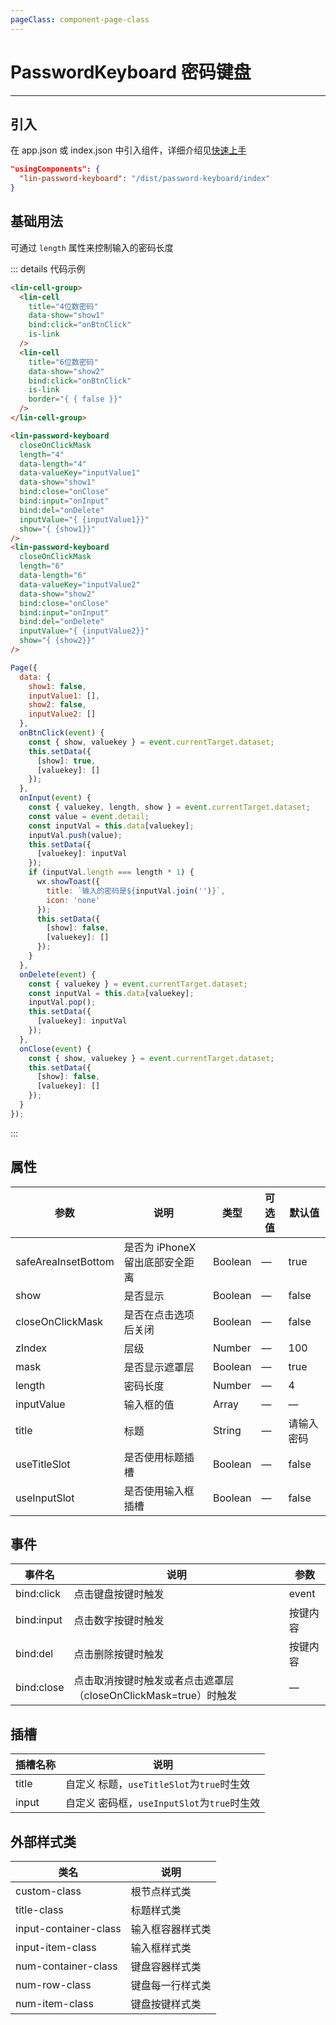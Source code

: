 ```yaml
---
pageClass: component-page-class
---
```


# PasswordKeyboard 密码键盘

---

<demo-image src='/componentImage/view/password-keyboard.png' />
 
## 引入

在 app.json 或 index.json 中引入组件，详细介绍见[快速上手](/guide/start)

```json
"usingComponents": {
  "lin-password-keyboard": "/dist/password-keyboard/index"
}
```

## 基础用法

可通过 `length` 属性来控制输入的密码长度

::: details 代码示例

```html
<lin-cell-group>
  <lin-cell
    title="4位数密码"
    data-show="show1"
    bind:click="onBtnClick"
    is-link
  />
  <lin-cell
    title="6位数密码"
    data-show="show2"
    bind:click="onBtnClick"
    is-link
    border="{ { false }}"
  />
</lin-cell-group>

<lin-password-keyboard
  closeOnClickMask
  length="4"
  data-length="4"
  data-valueKey="inputValue1"
  data-show="show1"
  bind:close="onClose"
  bind:input="onInput"
  bind:del="onDelete"
  inputValue="{ {inputValue1}}"
  show="{ {show1}}"
/>
<lin-password-keyboard
  closeOnClickMask
  length="6"
  data-length="6"
  data-valueKey="inputValue2"
  data-show="show2"
  bind:close="onClose"
  bind:input="onInput"
  bind:del="onDelete"
  inputValue="{ {inputValue2}}"
  show="{ {show2}}"
/>
```

```javascript
Page({
  data: {
    show1: false,
    inputValue1: [],
    show2: false,
    inputValue2: []
  },
  onBtnClick(event) {
    const { show, valuekey } = event.currentTarget.dataset;
    this.setData({
      [show]: true,
      [valuekey]: []
    });
  },
  onInput(event) {
    const { valuekey, length, show } = event.currentTarget.dataset;
    const value = event.detail;
    const inputVal = this.data[valuekey];
    inputVal.push(value);
    this.setData({
      [valuekey]: inputVal
    });
    if (inputVal.length === length * 1) {
      wx.showToast({
        title: `输入的密码是${inputVal.join('')}`,
        icon: 'none'
      });
      this.setData({
        [show]: false,
        [valuekey]: []
      });
    }
  },
  onDelete(event) {
    const { valuekey } = event.currentTarget.dataset;
    const inputVal = this.data[valuekey];
    inputVal.pop();
    this.setData({
      [valuekey]: inputVal
    });
  },
  onClose(event) {
    const { show, valuekey } = event.currentTarget.dataset;
    this.setData({
      [show]: false,
      [valuekey]: []
    });
  }
});
```

:::

## 属性

| 参数                | 说明                            | 类型    | 可选值 | 默认值     |
| ------------------- | ------------------------------- | ------- | ------ | ---------- |
| safeAreaInsetBottom | 是否为 iPhoneX 留出底部安全距离 | Boolean | —      | true       |
| show                | 是否显示                        | Boolean | —      | false      |
| closeOnClickMask    | 是否在点击选项后关闭            | Boolean | —      | false      |
| zIndex              | 层级                            | Number  | —      | 100        |
| mask                | 是否显示遮罩层                  | Boolean | —      | true       |
| length              | 密码长度                        | Number  | —      | 4          |
| inputValue          | 输入框的值                      | Array   | —      | —          |
| title               | 标题                            | String  | —      | 请输入密码 |
| useTitleSlot        | 是否使用标题插槽                | Boolean | —      | false      |
| useInputSlot        | 是否使用输入框插槽              | Boolean | —      | false      |

## 事件

| 事件名     | 说明                                                            | 参数     |
| ---------- | --------------------------------------------------------------- | -------- |
| bind:click | 点击键盘按键时触发                                              | event    |
| bind:input | 点击数字按键时触发                                              | 按键内容 |
| bind:del   | 点击删除按键时触发                                              | 按键内容 |
| bind:close | 点击取消按键时触发或者点击遮罩层（closeOnClickMask=true）时触发 | —        |

## 插槽

| 插槽名称 | 说明                                        |
| -------- | ------------------------------------------- |
| title    | 自定义 标题，`useTitleSlot`为`true`时生效   |
| input    | 自定义 密码框，`useInputSlot`为`true`时生效 |

## 外部样式类

| 类名                  | 说明             |
| --------------------- | ---------------- |
| custom-class          | 根节点样式类     |
| title-class           | 标题样式类       |
| input-container-class | 输入框容器样式类 |
| input-item-class      | 输入框样式类     |
| num-container-class   | 键盘容器样式类   |
| num-row-class         | 键盘每一行样式类 |
| num-item-class        | 键盘按键样式类   |
